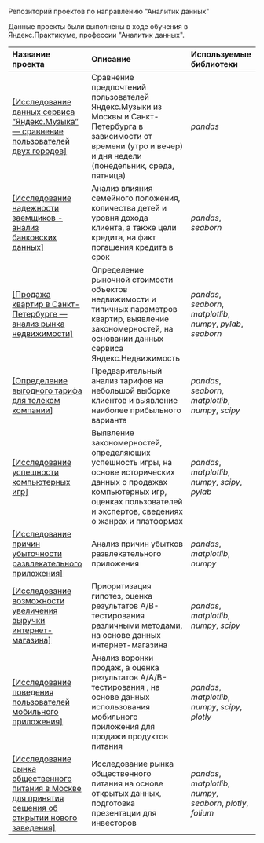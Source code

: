 Репозиторий проектов по направлению "Аналитик данных"

Данные проекты были выполнены в ходе обучения в Яндекс.Практикуме, профессии "Аналитик данных".

| Название проекта | Описание | Используемые библиотеки | 
| :---------------------- | :---------------------- | :---------------------- |
| <a href="https://github.com/Feanor19/Analytics/tree/main/1%20Music%20portal">[Исследование данных сервиса “Яндекс.Музыка” — сравнение пользователей двух городов]</a> | Сравнение предпочтений пользователей Яндекс.Музыки из Москвы и Санкт-Петербурга в зависимости от времени (утро и вечер) и дня недели (понедельник, среда, пятница)| *pandas* |
| <a href="https://github.com/Feanor19/Analytics/tree/main/2%20Bank%20analysis">[Исследование надежности заемщиков - анализ банковских данных]</a> | Анализ влияния семейного положения, количества детей и уровня дохода клиента, а также цели кредита, на факт погашения кредита в срок| *pandas*, *seaborn* |
| <a href="https://github.com/Feanor19/Analytics/tree/main/3%20Estate%20research">[Продажа квартир в Санкт-Петербурге — анализ рынка недвижимости]</a> | Определение рыночной стоимости объектов недвижимости и типичных параметров квартир, выявление закономерностей, на основании данных сервиса Яндекс.Недвижимость | *pandas*, *seaborn*, *matplotlib*, *numpy*, *pylab*, *seaborn* |
| <a href="https://github.com/Feanor19/Analytics/tree/main/4%20Tariff%20analysis">[Определение выгодного тарифа для телеком компании]</a> | Предварительный анализ тарифов на небольшой выборке клиентов и выявление наиболее прибыльного варианта | *pandas*, *seaborn*, *matplotlib*, *numpy*, *scipy* |
| <a href="https://github.com/Feanor19/Analytics/tree/main/5%20Game%20research">[Исследование успешности компьютерных игр]</a> | Выявление закономерностей, определяющих успешность игры, на основе исторических данных о продажах компьютерных игр, оценках пользователей и экспертов, сведениях о жанрах и платформах | *pandas*, *matplotlib*, *numpy*, *scipy*, *pylab* |
| <a href="https://github.com/Feanor19/Analytics/tree/main/6%20Application%20marketing%20research">[Исследование причин убыточности развлекательного приложения]</a> | Анализ причин убытков развлекательного приложения | *pandas*, *matplotlib*, *numpy* |
| <a href="https://github.com/Feanor19/Analytics/tree/main/7%20Online%20store%20research">[Исследование возможности увеличения выручки интернет-магазина]</a> | Приоритизация гипотез, оценка результатов A/B-тестирования различными методами, на основе данных интернет-магазина | *pandas*, *matplotlib*, *numpy*, *scipy* |
| <a href="https://github.com/Feanor19/Analytics/tree/main/8%20App%20user%20behavior">[Исследование поведения пользователей мобильного приложения]</a> | Анализ воронки продаж, а оценка результатов A/A/B-тестирования , на основе данных использования мобильного приложения для продажи продуктов питания | *pandas*, *matplotlib*, *numpy*, *scipy*, *plotly* |
| <a href="https://github.com/Feanor19/Analytics/tree/main/9%20Cafe%20research">[Исследование рынка общественного питания в Москве для принятия решения об открытии нового заведения]</a> | Исследование рынка общественного питания на основе открытых данных, подготовка презентации для инвесторов | *pandas*, *matplotlib*, *numpy*, *seaborn*, *plotly*, *folium* |
